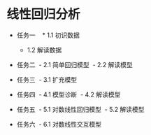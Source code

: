# 线性回归分析

- 任务一
    * 1.1 初识数据
    - 1.2 解读数据
- 任务二
    - 2.1 简单回归模型
    - 2.2 解读模型

- 任务三
    - 3.1 扩充模型

- 任务四
    - 4.1 模型诊断
    - 4.2 解读模型

- 任务五
    - 5.1 对数线性回归模型
    - 5.2 解读模型
- 任务六
    - 6.1 对数线性交互模型
